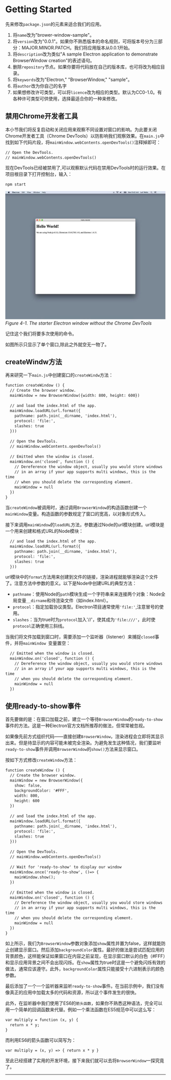 # Getting Started
先来修改`package.json`的元素来适合我们的应用。
1. 将`name`改为"brower-window-sample"。
2. 将`version`改为"0.0.1"。如果你不熟悉版本的命名规则，可将版本号分为三部分：MAJOR.MINOR.PATCH。我们将应用版本从0.0.1开始。
3. 将`description`改为类似"A sample Electron application to demonstrate BrowserWindow creation"的表述语句。
4. 删除`repository`节点。如果你要将代码放在自己的版本库，也可将改为相应目录。
5. 将`keywords`改为"Electron," "BrowserWindow," "sample"。
6. 将`author`改为你自己的名字
7. 如果想修改许可类型，可以将`licence`改为相应的类型。默认为CC0-1.0。有各种许可类型可供使用，选择最适合你的一种来修改。

## 禁用Chrome开发者工具
本小节我们将反复启动和关闭应用来观察不同设置对窗口的影响。为此要关闭Chrome开发者工具（Chrome DevTools）以防影响我们观察效果。在`main.js`中找到如下代码片段，将`mainWindow.webContents.openDevTools()`注释掉即可：
```
// Open the DevTools.   
// mainWindow.webContents.openDevTools()
```
现在DevTools已经被禁用了,可以观察默认代码在禁用DevTools时的运行效果。在项目根目录下打开控制台，输入：
```
npm start
```

![4.1](https://github.com/Housz/Electron-From-Beginner-to-Pro/blob/master/imgs/4.1.jpg)  
*Figure 4-1. The starter Electron window without the Chrome DevTools*  

记住这个我们将要多次使用的命令。  

如图所示只显示了单个窗口,除此之外就空无一物了。

## createWindw方法

再来研究一下`main.js`中创建窗口的`createWindw`方法：
```
function createWindow () {
  // Create the browser window.
  mainWindow = new BrowserWindow({width: 800, height: 600})

  // and load the index.html of the app.
  mainWindow.loadURL(url.format({
    pathname: path.join(__dirname, 'index.html'),
    protocol: 'file:',
    slashes: true
  }))

  // Open the DevTools.
  // mainWindow.webContents.openDevTools()

  // Emitted when the window is closed.
  mainWindow.on('closed', function () {
    // Dereference the window object, usually you would store windows
    // in an array if your app supports multi windows, this is the time
    // when you should delete the corresponding element.
    mainWindow = null
  })
}
```
当`createWindow`被调用时，通过调用`BrowserWindow`的构造函数创建一个`mainWindow`变量。构造函数的参数规定了窗口的宽高，以对象形式传入。

接下来调用`mainWindow`的`loadURL`方法，参数通过Node的url模块创建。url模块是一个用来创建和格式URL的Node模块：
```
  // and load the index.html of the app.
  mainWindow.loadURL(url.format({
    pathname: path.join(__dirname, 'index.html'),
    protocol: 'file:',
    slashes: true
  }))
```
url模块中的`format`方法用来创建到文件的链接，渲染进程就能够渲染这个文件了。注意方法中参数的意义。以下是Node中创建URL的典型方法：
* `pathname`：使用Node的`path`模块生成一个字符串来来连接两个对象：Node全局变量`__dirname`和待渲染文件（如index.html）。
* `protocol`：指定加载协议类型。Electron项目通常使用`'file:'`,注意冒号的使用。
* `slashes`：当为true时为`protocol`加入'//'，使其成为`'file:///'`，此时使`protocol`正确使用三斜线。

当我们将文件加载到窗口时，需要添加一个监听器（listener）来捕捉`closed`事件，并将`mainWindow `变量置空：
```
  // Emitted when the window is closed.
  mainWindow.on('closed', function () {
    // Dereference the window object, usually you would store windows
    // in an array if your app supports multi windows, this is the time
    // when you should delete the corresponding element.
    mainWindow = null
  })
```


## 使用ready-to-show事件
首先要做的是：在窗口加载之前，建立一个等待`BrowserWindow`的`ready-to-show`事件的方法。这是一种Electron官方文档所推荐的做法，但常常被忽视。  

如果像先前方式组织代码——直接创建`BrowserWindow`，渲染进程会立即将其显示出来。但是待显示的内容可能未被完全渲染。为避免发生这种情况，我们要监听`ready-to-show`事件并调用`BrowserWindow`的`show()`方法来显示窗口。

按如下方式修改`createWindow`方法：
```
function createWindow () {
  // Create the browser window.
  mainWindow = new BrowserWindow({
    show: false,
    backgroundColor: '#FFF',
    width: 800, 
    height: 600
  })

  // and load the index.html of the app.
  mainWindow.loadURL(url.format({
    pathname: path.join(__dirname, 'index.html'),
    protocol: 'file:',
    slashes: true
  }))

  // Open the DevTools.
  // mainWindow.webContents.openDevTools()

  // Wait for 'ready-to-show' to display our window
  mainWindow.once('ready-to-show', ()=> {
    mainWindow.show();
  })

  // Emitted when the window is closed.
  mainWindow.on('closed', function () {
    // Dereference the window object, usually you would store windows
    // in an array if your app supports multi windows, this is the time
    // when you should delete the corresponding element.
    mainWindow = null
  })
}
```
如上所示，我们为`BrowserWindow`参数对象添加`show`属性并置为false，这样就能防止创建显示窗口。然后添加`backgroundColor`属性。最好的做法是尝试匹配应用的背景颜色，这样能保证如果窗口在内容之前呈现，在显示窗口默认的白色（#FFF）和显示应用背景之间不会出现闪烁。在`show`属性为true时这是一个避免闪烁有效的做法，通常应该遵守。此外，`backgroundColor`属性只能接受十六进制表示的颜色参数。

最后添加了一个一个监听器来监听`ready-to-show`事件。在当前示例中，我们没有像真正的应用中加载太多的代码和资源，所以这个事件发生的很快。

此外，在监听器中我们使用了ES6的`箭头函数`，如果你不熟悉这种语法，完全可以用一个简单的回调函数来代替。例如一个乘法函数在ES5规范中可以这么写：
```
var multiply = function (x, y) {
  return x * y;
}
```
而利用ES6的箭头函数可以简写为：
```
var multiply = (x, y) => { return x * y }
```
至此已经搭建了实用的开发环境，接下来我们就可以去将`BrowserWindow`一探究竟了。    


---------------------------